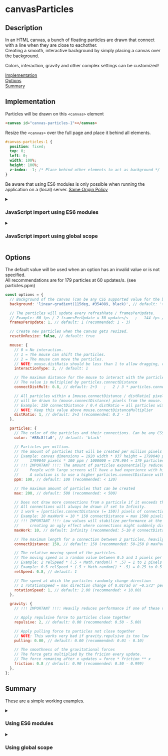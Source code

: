 # canvasParticles

## Description

In an HTML canvas, a bunch of floating particles are drawn that connect with a line when they are close to eachother.<br>
Creating a smooth, interactive background by simply placing a canvas over the background.

Colors, interaction, gravity and other complex settings can be customized!

[Implementation](#implementation)<br>
[Options](#options)<br>
[Summary](#summary)

## Implementation

Particles will be drawn on this `<canvas>` element
```html
<canvas id="canvas-particles-1"></canvas>
```

Resize the `<canvas>` over the full page and place it behind all elements.
```css
#canvas-particles-1 {
  position: fixed;
  top: 0;
  left: 0;
  width: 100%;
  height: 100%;
  z-index: -1; /* Place behind other elements to act as background */
}
```

Be aware that using ES6 modules is only possible when running the application on a (local) server.
[Same Origin Policy](https://developer.mozilla.org/en-US/docs/Web/Security/Same-origin_policy)

<details>
  <summary><h3>JavaScript import using ES6 modules</h3></summary>

  Add a `<script>` element in the `<head>` to import *initParticles.mjs*.
  ```html
  <head>
    <script src="./initParticles.mjs" type="module"></script>
  </head>
  ```
  which imports *canvasParticles.mjs* and then invokes the `canvasParticles()` function.<br>
  Inside *initParticles.mjs*:
  ```js
  import { canvasParticles } from "./canvasParticles.mjs"; // Import canvasParticles.mjs
  
  // Initialization
  const selector = "#canvas-particles-1"; // Query Selector for the canvas
  const options = {}; // See options
  canvasParticles(selector, options); // Invocation
  ```
</details>

<details>
  <summary><h3>JavaScript import using global scope</h3></summary>
  
  Add a `<script>` element in the `<head>` to import the *canvasParticles.js* file.<br>
  ```html
  <head>
    <script src="./canvasParticles.js"></script>
  </head>
  ```

  Add an inline `<script>` element **at the very bottom of the `<body>`** that invokes the `canvasParticles()` function.
  ```html
  <body>
    ...

    <script>
      // Initialization
      const selector = "#canvas-particles-1"; // Query Selector for the canvas
      const options = {}; // See options
      canvasParticles(selector, options); // Invocation
    </script>
  </body>
  ```
</details>

## Options

The default value will be used when an option has an invalid value or is not specified.<br>
All recommendations are for 179 particles at 60 updates/s. (see particles.ppm)

```js
const options = {
  // Background of the canvas (can be any CSS supported value for the background property).
  background: 'linear-gradient(115deg, #354089, black)', // default: 'transparent'

  // The particles will update every refreshRate / framesPerUpdate.
  // Example: 60 fps / 2 framesPerUpdate = 30 updates/s   ;   144 fps / 3 framesPerUpdate = 48 updates/s
  framesPerUpdate: 1, // default: 1 (recommended: 1 - 3)

  // Create new particles when the canvas gets resized.
  resetOnResize: false, // default: true

  mouse: {
    // 0 = No interaction.
    // 1 = The mouse can shift the particles.
    // 2 = The mouse can move the particles.
    // NOTE: mouse.distRatio should be less than 1 to allow dragging, closer to 0 is easier to drag
    interactionType: 2, // default: 1

    // The maximum distance for the mouse to interact with the particles.
    // The value is multiplied by particles.connectDistance
    connectDistMult: 0.8, // default: 2÷3   ;   2 / 3 * particles.connectDistance (= 150) = 100 pixels

    // All particles within a [mouse.connectDistance / distRatio] pixel radius from the mouse
    // will be drawn to (mouse.connectDistance) pixels from the mouse.
    // Example: 150 connectDistance / 0.4 distRatio = all particles within a 375 pixel radius
    // NOTE: Keep this value above mouse.connectDistanceMultiplier
    distRatio: 1, // default: 2÷3 (recommended: 0.2 - 1)
  },

  particles: {
    // The color of the particles and their connections. Can be any CSS supported color format.
    color: '#88c8ffa0', // default: 'black'

    // Particles per million.
    // The amount of particles that will be created per million pixels the canvas covers (width * height).
    // Example: canvas dimensions = 1920 width * 937 height = 1799040 pixels
    //     1799040 pixels * 100 ppm / 1000000 = 179.904 = 179 particles
    // !!! IMPORTANT !!!: The amount of particles exponentially reduces performance.
    //     People with large screens will have a bad experience with high values.
    //     A solution is to use a higher particles.connectDistance with less particles.
    ppm: 100, // default: 100 (recommended: < 120)

    // The maximum amount of particles that can be created
    max: 200, // default: 500 (recommended: < 500)

    // Does not draw more connections from a particsle if it exceeds the max amount of work.
    // All connections will always be drawn if set to Infinity.
    // 1 work = [particles.connectDistance (= 150)] pixels of connection (or one line of 150 pixels).
    // Example: 10 maxWork = 10 * 150 connectDistance = max 1500 pixels of connections drawn per particle
    // !!! IMPORTANT !!!: Low values will stabilize performance at the cost of
    //     creating an ugly effect where connections might suddenly dissapear / reappear
    maxWork: 10, // default: Infinity (recommended: 5-10 @ connectDistance = 150 & maxParticles = 250)

    // The maximum length for a connection between 2 particles, heavily affects performance
    connectDistance: 150, // default: 150 (recommended: 50-250 @ maxParticles = 250)

    // The relative moving speed of the particles.
    // The moving speed is a random value between 0.5 and 1 pixels per update.
    // Example: 2 relSpeed * (.5 + Math.random() * .5) = 1 to 2 pixels per update
    // Example: 0.5 relSpeed * (.5 + Math.random() * .5) = 0.25 to 0.5 pixels per update
    relSpeed: 0.8, // default: 1

    // The speed at which the particles randomly change direction
    // 1 rotationSpeed = max direction change of 0.01rad or ~0.573° per update
    rotationSpeed: 1, // default: 2.00 (recommended: < 10.00)
  },

  gravity: {
    // !!! IMPORTANT !!!: Heavily reduces performance if one of these value is not 0

    // Apply repulsive force to particles close together
    repulsive: 2, // default: 0.00 (recommended: 0.50 - 5.00)

    // Apply pulling force to particles not close together
    // NOTE: This works very bad if gravity.repulsive is too low
    pulling: 0.00, // default: 0.00 (recommended: 0.01 - 0.10)

    // The smoothness of the gravitational forces
    // The force gets multiplied by the fricion every update.
    // The force remaning after x updates = force * friction ** x
    friction: 0.8 // default: 0.90 (recommended: 0.50 - 0.999)
  },
};
```

## Summary

These are a simple working examples.

<details>
  <summary><h3>Using ES6 modules</h3></summary>

  ```html
  <html lang="en">
    
  <head>
    <meta charset="utf-8">
    <title>Canvas Particles</title>

    <script src="./initParticles.mjs" type="module"></script>

    <style>
      #canvas-particles-1 {
        position: absolute;
        width: 100%;
        height: 100%;
        z-index: -1;
      }
    </style>
  </head>
    
  <body>
    <canvas id="canvas-particles-1"></canvas>
  </body>

  </html>
  ```
</details>

<details>
  <summary><h3>Using global scope</h3></summary>

  ```html
  <html lang="en">

  <head>
    <title>Canvas Particles</title>
    <meta charset="utf-8">

    <script src="./canvasParticles.js"></script>

    <style>
      #canvas-particles-1 {
        position: absolute;
        width: 100%;
        height: 100%;
        z-index: -1;
      }
    </style>
  </head>
    
  <body>
    <canvas id="canvas-particles-1"></canvas>
    
    <script>
      const selector = '#canvas-particles-1'; // Query selector for the canvas
      const options = { 
        background: 'hsl(125, 42%, 35%)',

        mouse: {
          interactionType: 2,
        },

        particles: {
          color: 'rgba(150, 255, 105, 0.95)',
          max: 200,
          maxWork: 10,
        },
      };
      canvasParticles(selector, options);
    </script>
  </body>

  </html>
  ```
</details>
